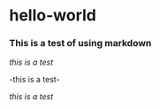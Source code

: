 # hello-world

### This is a test of using markdown

*this is a test*

-this is a test-

_this is a test_
